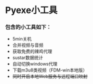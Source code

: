# Pyexe小工具

### 包含的小工具如下：
- 5min关机
- 合并视频与音频
- 获取免费的辣鸡代理
- sustar数据统计
- 自动切换windows代理
- 下载m3u8类视频（FDM-win本地版）
- ~~同时开启本地Web服务与远程端口映射~~
